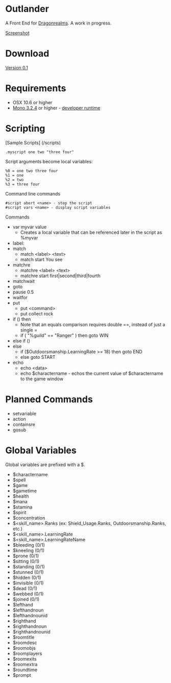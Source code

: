 Outlander
==========

A Front End for [Dragonrealms](http://www.play.net/dr).  A work in progress.

[Screenshot](/releases/ss.png?raw=true)

Download
====

[Version 0.1](https://github.com/joemcbride/outlander/releases/tag/v0.1)

Requirements
====

* OSX 10.6 or higher
* [Mono 3.2.4](http://www.go-mono.com/mono-downloads/download.html) or higher - [developer runtime](http://download.xamarin.com/MonoFrameworkMDK/Macx86/MonoFramework-MDK-3.2.5.macos10.xamarin.x86.pkg)

Scripting
====

[Sample Scripts] (/scripts)

	.myscript one two "three four"

Script arguments become local variables:
	
	%0 = one two three four
	%1 = one
	%2 = two
	%3 = three four

Command line commands

	#script abort <name> - stop the script
	#script vars <name> - display script variables

Commands

* var myvar value
	* Creates a local variable that can be referenced later in the script as %myvar
* label:
* match
	* match &lt;label&gt; &lt;text&gt;
	* match start You see
* matchre
	* matchre &lt;label&gt; &lt;text&gt;
	* matchre start first|second|third|fourth
* matchwait
* goto
* pause 0.5
* waitfor
* put
	* put &lt;command&gt;
	* put collect rock
* if () then
	* Note that an equals comparison requires double ==, instead of just a single =
	* if ( "%guild" == "Ranger" ) then goto WIN
* else if ()
* else
	* if ($Outdoorsmanship.LearningRate >= 18) then goto END
	* else goto START
* echo
	* echo &lt;data&gt;
	* echo $charactername - echos the current value of $charactername to the game window

Planned Commands
====

* setvariable
* action
* containsre
* gosub

Global Variables
====

Global variables are prefixed with a $.

* $charactername
* $spell
* $game
* $gametime
* $health
* $mana
* $stamina
* $spirit
* $concentration
* $&lt;skill_name&gt;.Ranks (ex: Shield_Usage.Ranks, Outdoorsmanship.Ranks, etc.)
* $&lt;skill_name&gt;.LearningRate
* $&lt;skill_name&gt;.LearningRateName
* $bleeding (0/1)
* $kneeling (0/1)
* $prone (0/1)
* $sitting (0/1)
* $standing (0/1)
* $stunned (0/1)
* $hidden (0/1)
* $invisible (0/1)
* $dead (0/1)
* $webbed (0/1)
* $joined (0/1)
* $lefthand
* $lefthandnoun
* $lefthandnounid
* $righthand
* $righthandnoun
* $righthandnounid
* $roomtitle
* $roomdesc
* $roomobjs
* $roomplayers
* $roomexits
* $roomextra
* $roundtime
* $prompt
